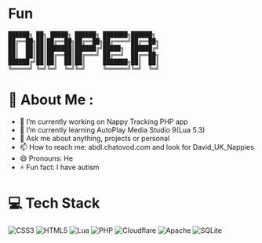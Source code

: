 <!--
**DavidPackerSoggy/DavidPackerSoggy** is a ✨ _special_ ✨ repository because its `README.md` (this file) appears on your GitHub profile.

Here are some ideas to get y- 🔭 I’m currently working on ...
- 🌱 I’m currently learning ...
- 👯 I’m looking to collaborate on ...
- 🤔 I’m looking for help with ...
- 💬 Ask me about ...
- 📫 How to reach me: ...
- 😄 Pronouns: ...
- ⚡ Fun fact: ...ou started:


-->
# Fun
```
██████╗ ██╗ █████╗ ██████╗ ███████╗██████╗ 
██╔══██╗██║██╔══██╗██╔══██╗██╔════╝██╔══██╗
██║  ██║██║███████║██████╔╝█████╗  ██████╔╝
██║  ██║██║██╔══██║██╔═══╝ ██╔══╝  ██╔══██╗
██████╔╝██║██║  ██║██║     ███████╗██║  ██║
╚═════╝ ╚═╝╚═╝  ╚═╝╚═╝     ╚══════╝╚═╝  ╚═╝           
```                                       
# 💫 About Me :
- 🔭 I’m currently working on Nappy Tracking PHP app
- 🌱 I’m currently learning AutoPlay Media Studio 9(Lua 5.3)
- 💬 Ask me about anything, projects or personal
- 📫 How to reach me: abdl.chatovod.com and look for David_UK_Nappies
- 😄 Pronouns: He
- ⚡ Fun fact: I have autism 

# 💻 Tech Stack
![CSS3](https://img.shields.io/badge/css3-%231572B6.svg?style=for-the-badge&logo=css3&logoColor=white) ![HTML5](https://img.shields.io/badge/html5-%23E34F26.svg?style=for-the-badge&logo=html5&logoColor=white) ![Lua](https://img.shields.io/badge/lua-%232C2D72.svg?style=for-the-badge&logo=lua&logoColor=white) ![PHP](https://img.shields.io/badge/php-%23777BB4.svg?style=for-the-badge&logo=php&logoColor=white) ![Cloudflare](https://img.shields.io/badge/Cloudflare-F38020?style=for-the-badge&logo=Cloudflare&logoColor=white) ![Apache](https://img.shields.io/badge/apache-%23D42029.svg?style=for-the-badge&logo=apache&logoColor=white) ![SQLite](https://img.shields.io/badge/sqlite-%2307405e.svg?style=for-the-badge&logo=sqlite&logoColor=white)
